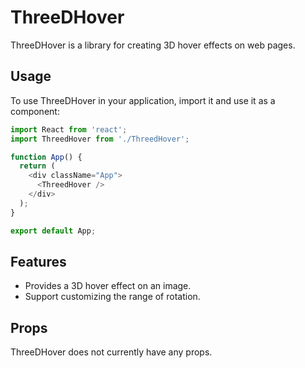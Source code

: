 # ThreeDHover
ThreeDHover is a library for creating 3D hover effects on web pages.

## Usage
To use ThreeDHover in your application, import it and use it as a component:

```javascript
import React from 'react';
import ThreedHover from './ThreedHover';

function App() {
  return (
    <div className="App">
      <ThreedHover />
    </div>
  );
}

export default App;
```

## Features
- Provides a 3D hover effect on an image.
- Support customizing the range of rotation.

## Props
ThreeDHover does not currently have any props.